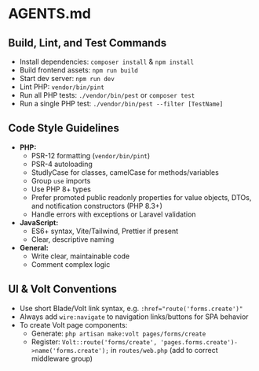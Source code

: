 # AGENTS.md

## Build, Lint, and Test Commands
- Install dependencies: `composer install` & `npm install`
- Build frontend assets: `npm run build`
- Start dev server: `npm run dev`
- Lint PHP: `vendor/bin/pint`
- Run all PHP tests: `./vendor/bin/pest` or `composer test`
- Run a single PHP test: `./vendor/bin/pest --filter [TestName]`

## Code Style Guidelines
- **PHP:**
  - PSR-12 formatting (`vendor/bin/pint`)
  - PSR-4 autoloading
  - StudlyCase for classes, camelCase for methods/variables
  - Group `use` imports
  - Use PHP 8+ types
  - Prefer promoted public readonly properties for value objects, DTOs, and notification constructors (PHP 8.3+)
  - Handle errors with exceptions or Laravel validation
- **JavaScript:**
  - ES6+ syntax, Vite/Tailwind, Prettier if present
  - Clear, descriptive naming
- **General:**
  - Write clear, maintainable code
  - Comment complex logic

## UI & Volt Conventions
- Use short Blade/Volt link syntax, e.g. `:href="route('forms.create')"`
- Always add `wire:navigate` to navigation links/buttons for SPA behavior
- To create Volt page components:
  - Generate: `php artisan make:volt pages/forms/create`
  - Register: `Volt::route('forms/create', 'pages.forms.create')->name('forms.create');` in `routes/web.php` (add to correct middleware group)
